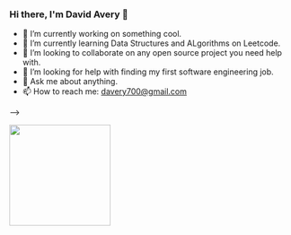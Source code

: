 ### Hi there, I'm David Avery 👋

- 🔭 I’m currently working on something cool.
- 🌱 I’m currently learning Data Structures and ALgorithms on Leetcode.
- 👯 I’m looking to collaborate on any open source project you need help with.
- 🤔 I’m looking for help with finding my first software engineering job.
 - 💬 Ask me about anything.
- 📫 How to reach me: davery700@gmail.com
<!-- - ⚡ Fun fact: -->
-->

<img height="180em" src="https://github-readme-stats.vercel.app/api?username=Davery3&show_icons=true&hide_border=true&&count_private=true&include_all_commits=true" />
